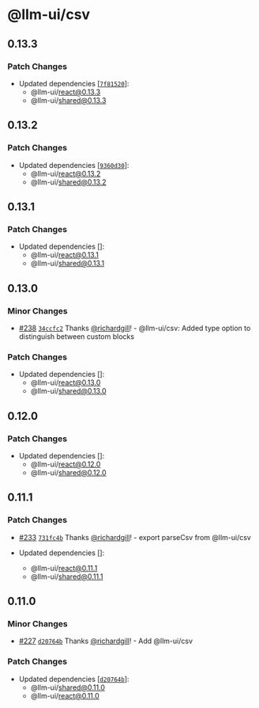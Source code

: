 # @llm-ui/csv

## 0.13.3

### Patch Changes

- Updated dependencies [[`7f81520`](https://github.com/llm-ui-kit/llm-ui/commit/7f81520aa8805ec991d37c37b8d4d8ebb959eaed)]:
  - @llm-ui/react@0.13.3
  - @llm-ui/shared@0.13.3

## 0.13.2

### Patch Changes

- Updated dependencies [[`9360d30`](https://github.com/llm-ui-kit/llm-ui/commit/9360d3049cfa669a133ef673fb5bb220c5823f09)]:
  - @llm-ui/react@0.13.2
  - @llm-ui/shared@0.13.2

## 0.13.1

### Patch Changes

- Updated dependencies []:
  - @llm-ui/react@0.13.1
  - @llm-ui/shared@0.13.1

## 0.13.0

### Minor Changes

- [#238](https://github.com/llm-ui-kit/llm-ui/pull/238) [`34ccfc2`](https://github.com/llm-ui-kit/llm-ui/commit/34ccfc21ff1eb6a91fe8fbabf7d88423d1d8bc8c) Thanks [@richardgill](https://github.com/richardgill)! - @llm-ui/csv: Added type option to distinguish between custom blocks

### Patch Changes

- Updated dependencies []:
  - @llm-ui/react@0.13.0
  - @llm-ui/shared@0.13.0

## 0.12.0

### Patch Changes

- Updated dependencies []:
  - @llm-ui/react@0.12.0
  - @llm-ui/shared@0.12.0

## 0.11.1

### Patch Changes

- [#233](https://github.com/llm-ui-kit/llm-ui/pull/233) [`731fc4b`](https://github.com/llm-ui-kit/llm-ui/commit/731fc4bef363e3c12ebaa28c50d6d25ab7dcd2d8) Thanks [@richardgill](https://github.com/richardgill)! - export parseCsv from @llm-ui/csv

- Updated dependencies []:
  - @llm-ui/react@0.11.1
  - @llm-ui/shared@0.11.1

## 0.11.0

### Minor Changes

- [#227](https://github.com/llm-ui-kit/llm-ui/pull/227) [`d20764b`](https://github.com/llm-ui-kit/llm-ui/commit/d20764b8d91bed62e4ee67e98011627cfe8d3f0e) Thanks [@richardgill](https://github.com/richardgill)! - Add @llm-ui/csv

### Patch Changes

- Updated dependencies [[`d20764b`](https://github.com/llm-ui-kit/llm-ui/commit/d20764b8d91bed62e4ee67e98011627cfe8d3f0e)]:
  - @llm-ui/shared@0.11.0
  - @llm-ui/react@0.11.0
